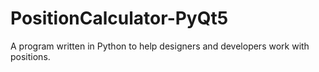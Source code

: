 # PositionCalculator-PyQt5
A program written in Python to help designers and developers work with positions.
